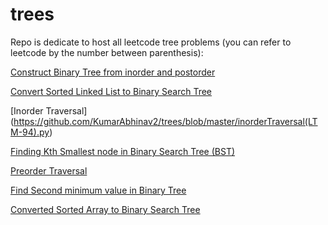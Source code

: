 # trees

Repo is dedicate to host all leetcode tree problems (you can refer to leetcode by the number between parenthesis):


[Construct Binary Tree from inorder and postorder](https://github.com/KumarAbhinav2/trees/blob/master/binaryTreeFromInorderPostorder(LTM-106).py)

[Convert Sorted Linked List to Binary Search Tree](https://github.com/KumarAbhinav2/trees/blob/master/convertSortedLinkedListtoBST(LTE-109).py)

[Inorder Traversal] (https://github.com/KumarAbhinav2/trees/blob/master/inorderTraversal(LTM-94).py)

[Finding Kth Smallest node in Binary Search Tree (BST)](https://github.com/KumarAbhinav2/trees/blob/master/kthSmallestinBST(LTM-230).py)

[Preorder Traversal](https://github.com/KumarAbhinav2/trees/blob/master/preorderTraversal(LTM-144).py)

[Find Second minimum value in Binary Tree](https://github.com/KumarAbhinav2/trees/blob/master/secondMinimumValue(LTE-671).py)

[Converted Sorted Array to Binary Search Tree](https://github.com/KumarAbhinav2/trees/blob/master/sortedArrayToBST(LTM-108).py)
